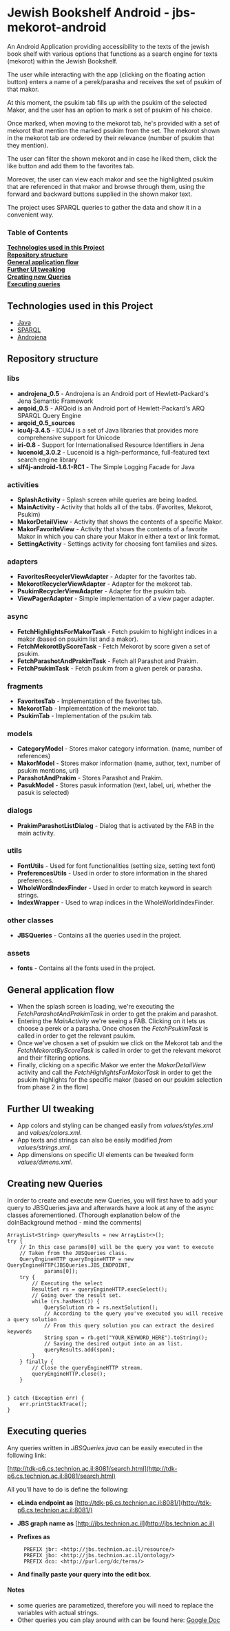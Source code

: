 # Jewish Bookshelf Android - jbs-mekorot-android
An Android Application providing accessibility to the texts of the jewish book shelf with various options that functions as a search engine for texts (mekorot) within the Jewish Bookshelf. 

The user while interacting with the app (clicking on the floating action button) enters a name of a perek/parasha and receives the set of psukim of that makor.

At this moment, the psukim tab fills up with the psukim of the selected Makor, and the user has an option to mark a set of psukim of his choice. 

Once marked, when moving to the mekorot tab, he's provided with a set of mekorot that mention the marked psukim from the set. The mekorot shown in the mekorot tab are ordered by their relevance (number of psukim that they mention).

The user can filter the shown mekorot and in case he liked them, click the like button and add them to the favorites tab. 

Moreover, the user can view each makor and see the highlighted psukim that are referenced in that makor and browse through them, using the forward and backward buttons supplied in the shown makor text.

The project uses SPARQL queries to gather the data and show it in a convenient way.

### Table of Contents
**[Technologies used in this Project](#technologies-used-in-this-project)**<br>
**[Repository structure](#repository-structure)**<br>
**[General application flow](#general-application-flow)**<br>
**[Further UI tweaking](#further-ui-tweaking)**<br>
**[Creating new Queries](#creating-new-queries)**<br>
**[Executing queries](#executing-queries)**<br>

## Technologies used in this Project
- [Java](https://docs.oracle.com/javase/specs/)
- [SPARQL](https://www.w3.org/TR/rdf-sparql-query/)
- [Androjena](https://code.google.com/archive/p/androjena/)

## Repository structure
### libs
- **androjena_0.5** - Androjena is an Android port of Hewlett-Packard's Jena Semantic Framework
- **arqoid_0.5** - ARQoid is an Android port of Hewlett-Packard's ARQ SPARQL Query Engine
- **arqoid_0.5_sources** 
- **icu4j-3.4.5** - ICU4J is a set of Java libraries that provides more comprehensive support for Unicode
- **iri-0.8** - Support for Internationalised Resource Identifiers in Jena
- **lucenoid_3.0.2** - Lucenoid is a high-performance, full-featured text search engine library
- **slf4j-android-1.6.1-RC1** - The Simple Logging Facade for Java

### activities
- **SplashActivity** - Splash screen while queries are being loaded.
- **MainActivity** - Activity that holds all of the tabs. (Favorites, Mekorot, Psukim)
- **MakorDetailView** - Activity that shows the contents of a specific Makor.
- **MakorFavoriteView** - Activity that shows the contents of a favorite Makor in which you can share your Makor in either a text or link format.
- **SettingActivity** - Settings activity for choosing font families and sizes.

### adapters
- **FavoritesRecyclerViewAdapter** - Adapter for the favorites tab.
- **MekorotRecyclerViewAdapter** - Adapter for the mekorot tab.
- **PsukimRecyclerViewAdapter** - Adapter for the psukim tab.
- **ViewPagerAdapter** - Simple implementation of a view pager adapter.

### async
- **FetchHighlightsForMakorTask** - Fetch psukim to highlight indices in a makor (based on psukim list and a makor).
- **FetchMekorotByScoreTask** - Fetch Mekorot by score given a set of psukim.
- **FetchParashotAndPrakimTask** - Fetch all Parashot and Prakim.
- **FetchPsukimTask** - Fetch psukim from a given perek or parasha.

### fragments
- **FavoritesTab** - Implementation of the favorites tab.
- **MekorotTab** - Implementation of the mekorot tab.
- **PsukimTab** - Implementation of the psukim tab.

### models
- **CategoryModel** - Stores makor category information. (name, number of references)
- **MakorModel** - Stores makor information (name, author, text, number of psukim mentions, uri)
- **ParashotAndPrakim** - Stores Parashot and Prakim.
- **PasukModel** - Stores pasuk information (text, label, uri, whether the pasuk is selected)

### dialogs
- **PrakimParashotListDialog** - Dialog that is activated by the FAB in the main activity.

### utils
- **FontUtils** - Used for font functionalities (setting size, setting text font)
- **PreferencesUtils** - Used in order to store information in the shared preferences.
- **WholeWordIndexFinder** - Used in order to match keyword in search strings.
- **IndexWrapper** - Used to wrap indices in the WholeWorldIndexFinder.

### other classes
- **JBSQueries** - Contains all the queries used in the project.

### assets
- **fonts** - Contains all the fonts used in the project.

## General application flow
- When the splash screen is loading, we're executing the _FetchParashotAndPrakimTask_ in order to get the prakim and parashot.
- Entering the _MainActivity_ we're seeing a FAB. Clicking on it lets us choose a perek or a parasha. Once chosen the _FetchPsukimTask_ is called in order to get the relevant psukim.
- Once we've chosen a set of psukim we click on the Mekorot tab and the _FetchMekorotByScoreTask_ is called in order to get the relevant mekorot and their filtering options.
- Finally, clicking on a specific Makor we enter the _MakorDetailView_ activity and call the _FetchHighlightsForMakorTask_ in order to get the psukim highlights for the specific makor (based on our psukim selection from phase 2 in the flow)

## Further UI tweaking
- App colors and styling can be changed easily from _values/styles.xml_ and _values/colors.xml_.
- App texts and strings can also be easily modified _from values/strings.xml_.
- App dimensions on specific UI elements can be tweaked form _values/dimens.xml_.

## Creating new Queries
In order to create and execute new Queries, you will first have to add your query to JBSQueries.java and afterwards have a look at any of the async classes aforementioned. (Thorough explanation below of the doInBackground method - mind the comments)


	ArrayList<String> queryResults = new ArrayList<>();
    try {
    	// In this case params[0] will be the query you want to execute
    	// Taken from the JBSQueries class.
        QueryEngineHTTP queryEngineHTTP = new QueryEngineHTTP(JBSQueries.JBS_ENDPOINT,
                params[0]);
        try {
        	// Executing the select
            ResultSet rs = queryEngineHTTP.execSelect();
            // Going over the result set.
            while (rs.hasNext()) {
                QuerySolution rb = rs.nextSolution();
                // According to the query you've executed you will receive a query solution
                // From this query solution you can extract the desired keywords
                String span = rb.get("YOUR_KEYWORD_HERE").toString();
                // Saving the desired output into an an list.
                queryResults.add(span);
            }
        } finally {
        	// Close the queryEngineHTTP stream.
            queryEngineHTTP.close();
        }


    } catch (Exception err) {
        err.printStackTrace();
    }


## Executing queries
Any queries written in _JBSQueries.java_ can be easily executed in the following link:

[http://tdk-p6.cs.technion.ac.il:8081/search.html](http://tdk-p6.cs.technion.ac.il:8081/search.html)

All you'll have to do is define the following:

- **eLinda endpoint as** [http://tdk-p6.cs.technion.ac.il:8081/](http://tdk-p6.cs.technion.ac.il:8081/)
- **JBS graph name as** [http://jbs.technion.ac.il](http://jbs.technion.ac.il)
- **Prefixes as**

		PREFIX jbr: <http://jbs.technion.ac.il/resource/>
		PREFIX jbo: <http://jbs.technion.ac.il/ontology/>
		PREFIX dco: <http://purl.org/dc/terms/>

- **And finally paste your query into the edit box**.

#### Notes 
- some queries are parametized, therefore you will need to replace the variables with actual strings.
- Other queries you can play around with can be found here: [Google Doc](https://docs.google.com/document/d/1MhTRhy99P_DytAVrMufJRUMmfHu16vKDs2y2jmT3pXo/edit)